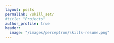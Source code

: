 ```yaml
---
layout: posts
permalink: /skill_set/
#title: "Projects"
author_profile: true
header:
  image: "/images/perceptron/skills-resume.png"
---
```

